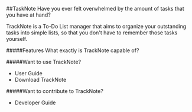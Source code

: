 ##TaskNote
Have you ever felt overwhelmed by the amount of tasks that you have at hand?

TrackNote is a To-Do List manager that aims to organize your outstanding tasks into simple lists, so that you don't have to remember those tasks yourself.

#####Features
What exactly is TrackNote capable of?

#####Want to use TrackNote?
* User Guide
* Download TrackNote

#####Want to contribute to TrackNote?
* Developer Guide
